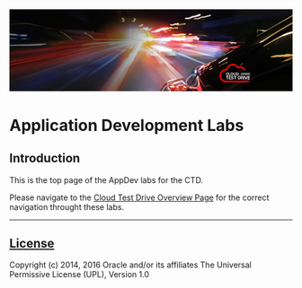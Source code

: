 ![](../common/images/customer.logo.png)
---
# Application Development Labs #

## Introduction ##

This is the top page of the AppDev labs for the CTD.  

Please navigate to the [Cloud Test Drive Overview Page](../README.md) for the correct navigation throught these labs.

---

## [License](LICENSE.md)
Copyright (c) 2014, 2016 Oracle and/or its affiliates
The Universal Permissive License (UPL), Version 1.0

